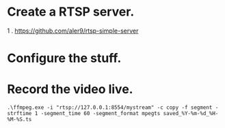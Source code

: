 # Create a RTSP server.

1 . https://github.com/aler9/rtsp-simple-server


# Configure the stuff.



# Record the video live.
```
.\ffmpeg.exe -i "rtsp://127.0.0.1:8554/mystream" -c copy -f segment -strftime 1 -segment_time 60 -segment_format mpegts saved_%Y-%m-%d_%H-%M-%S.ts
```
